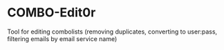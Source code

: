 # COMBO-Edit0r
Tool for editing combolists (removing duplicates, converting to user:pass, filtering emails by email service name) 

